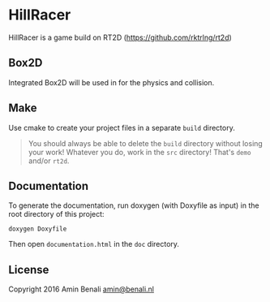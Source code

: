 HillRacer
====
HillRacer is a game build on RT2D (https://github.com/rktrlng/rt2d)

Box2D
---------
Integrated Box2D will be used in for the physics and collision.

Make
---------

Use cmake to create your project files in a separate `build` directory.

> You should always be able to delete the `build` directory without losing your work! Whatever you do, work in the `src` directory! That's `demo` and/or `rt2d`.

Documentation
-------------

To generate the documentation, run doxygen (with Doxyfile as input) in the root directory of this project:

	doxygen Doxyfile

Then open `documentation.html` in the `doc` directory.


License
-------
Copyright 2016 Amin Benali <amin@benali.nl>
